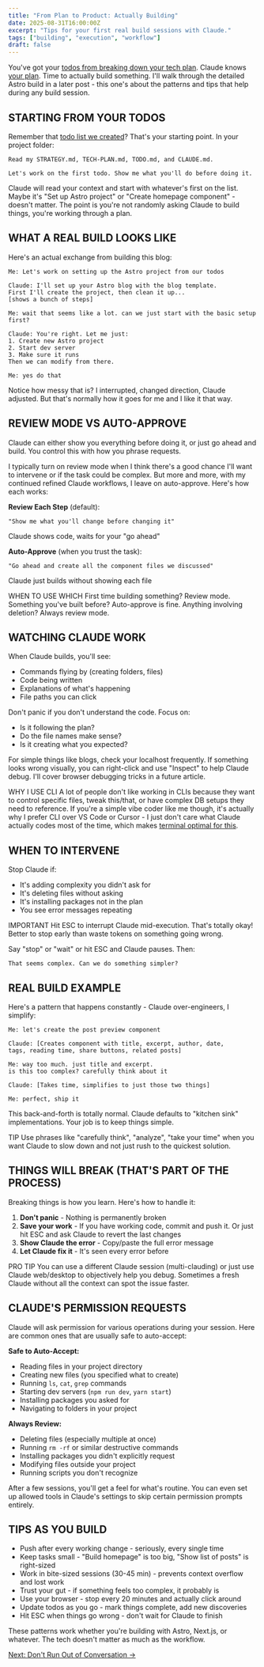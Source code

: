 ```yaml
---
title: "From Plan to Product: Actually Building"
date: 2025-08-31T16:00:00Z
excerpt: "Tips for your first real build sessions with Claude."
tags: ["building", "execution", "workflow"]
draft: false
---
```


You've got your [todos from breaking down your tech plan](/posts/ai-todo-system). Claude knows [your plan](/posts/from-strategy-to-tech-plan). Time to actually build something. I'll walk through the detailed Astro build in a later post - this one's about the patterns and tips that help during any build session.

## STARTING FROM YOUR TODOS

Remember that [todo list we created](/posts/ai-todo-system)? That's your starting point. In your project folder:

```
Read my STRATEGY.md, TECH-PLAN.md, TODO.md, and CLAUDE.md.

Let's work on the first todo. Show me what you'll do before doing it.
```

Claude will read your context and start with whatever's first on the list. Maybe it's "Set up Astro project" or "Create homepage component" - doesn't matter. The point is you're not randomly asking Claude to build things, you're working through a plan.

## WHAT A REAL BUILD LOOKS LIKE

Here's an actual exchange from building this blog:

```
Me: Let's work on setting up the Astro project from our todos

Claude: I'll set up your Astro blog with the blog template. 
First I'll create the project, then clean it up...
[shows a bunch of steps]

Me: wait that seems like a lot. can we just start with the basic setup first?

Claude: You're right. Let me just:
1. Create new Astro project
2. Start dev server
3. Make sure it runs
Then we can modify from there.

Me: yes do that
```

Notice how messy that is? I interrupted, changed direction, Claude adjusted. But that's normally how it goes for me and I like it that way.

## REVIEW MODE VS AUTO-APPROVE

Claude can either show you everything before doing it, or just go ahead and build. You control this with how you phrase requests.

I typically turn on review mode when I think there's a good chance I'll want to intervene or if the task could be complex. But more and more, with my continued refined Claude workflows, I leave on auto-approve. Here's how each works:

**Review Each Step** (default):
```
"Show me what you'll change before changing it"
```
Claude shows code, waits for your "go ahead"

**Auto-Approve** (when you trust the task):
```
"Go ahead and create all the component files we discussed"
```
Claude just builds without showing each file

<span class="context-label">WHEN TO USE WHICH</span> <span class="context-text">First time building something? Review mode. Something you've built before? Auto-approve is fine. Anything involving deletion? Always review mode.</span>

## WATCHING CLAUDE WORK

When Claude builds, you'll see:
- Commands flying by (creating folders, files)
- Code being written
- Explanations of what's happening
- File paths you can click

Don't panic if you don't understand the code. Focus on:
- Is it following the plan?
- Do the file names make sense?
- Is it creating what you expected?

For simple things like blogs, check your localhost frequently. If something looks wrong visually, you can right-click and use "Inspect" to help Claude debug. I'll cover browser debugging tricks in a future article.

<span class="context-label">WHY I USE CLI</span> <span class="context-text">A lot of people don't like working in CLIs because they want to control specific files, tweak this/that, or have complex DB setups they need to reference. If you're a simple vibe coder like me though, it's actually why I prefer CLI over VS Code or Cursor - I just don't care what Claude actually codes most of the time, which makes [terminal optimal for this](/posts/terminal-terror-first-time).</span>

## WHEN TO INTERVENE

Stop Claude if:
- It's adding complexity you didn't ask for
- It's deleting files without asking
- It's installing packages not in the plan
- You see error messages repeating

<span class="context-label">IMPORTANT</span> <span class="context-text">Hit ESC to interrupt Claude mid-execution. That's totally okay! Better to stop early than waste tokens on something going wrong.</span>

Say "stop" or "wait" or hit ESC and Claude pauses. Then:
```
That seems complex. Can we do something simpler?
```

## REAL BUILD EXAMPLE

Here's a pattern that happens constantly - Claude over-engineers, I simplify:

```
Me: let's create the post preview component

Claude: [Creates component with title, excerpt, author, date, 
tags, reading time, share buttons, related posts]

Me: way too much. just title and excerpt. 
is this too complex? carefully think about it

Claude: [Takes time, simplifies to just those two things]

Me: perfect, ship it
```

This back-and-forth is totally normal. Claude defaults to "kitchen sink" implementations. Your job is to keep things simple.

<span class="context-label">TIP</span> <span class="context-text">Use phrases like "carefully think", "analyze", "take your time" when you want Claude to slow down and not just rush to the quickest solution.</span>

## THINGS WILL BREAK (THAT'S PART OF THE PROCESS)

Breaking things is how you learn. Here's how to handle it:

1. **Don't panic** - Nothing is permanently broken
2. **Save your work** - If you have working code, commit and push it. Or just hit ESC and ask Claude to revert the last changes
3. **Show Claude the error** - Copy/paste the full error message
4. **Let Claude fix it** - It's seen every error before

<span class="context-label">PRO TIP</span> <span class="context-text">You can use a different Claude session (multi-clauding) or just use Claude web/desktop to objectively help you debug. Sometimes a fresh Claude without all the context can spot the issue faster.</span>

## CLAUDE'S PERMISSION REQUESTS

Claude will ask permission for various operations during your session. Here are common ones that are usually safe to auto-accept:

**Safe to Auto-Accept:**
- Reading files in your project directory
- Creating new files (you specified what to create)
- Running `ls`, `cat`, `grep` commands
- Starting dev servers (`npm run dev`, `yarn start`)
- Installing packages you asked for
- Navigating to folders in your project

**Always Review:**
- Deleting files (especially multiple at once)
- Running `rm -rf` or similar destructive commands
- Installing packages you didn't explicitly request
- Modifying files outside your project
- Running scripts you don't recognize

After a few sessions, you'll get a feel for what's routine. You can even set up allowed tools in Claude's settings to skip certain permission prompts entirely.

## TIPS AS YOU BUILD

- Push after every working change - seriously, every single time
- Keep tasks small - "Build homepage" is too big, "Show list of posts" is right-sized
- Work in bite-sized sessions (30-45 min) - prevents context overflow and lost work
- Trust your gut - if something feels too complex, it probably is
- Use your browser - stop every 20 minutes and actually click around
- Update todos as you go - mark things complete, add new discoveries
- Hit ESC when things go wrong - don't wait for Claude to finish

These patterns work whether you're building with Astro, Next.js, or whatever. The tech doesn't matter as much as the workflow.

[Next: Don't Run Out of Conversation →](/posts/dont-run-out-of-conversation)
